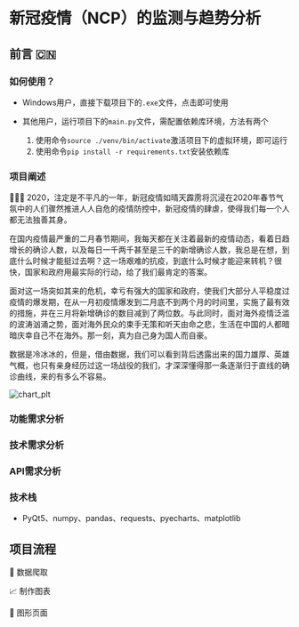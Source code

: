 # 新冠疫情（NCP）的监测与趋势分析

## 前言 🇨🇳

### 如何使用？

- Windows用户，直接下载项目下的`.exe`文件，点击即可使用

- 其他用户，运行项目下的`main.py`文件，需配置依赖库环境，方法有两个
  1. 使用命令`source ./venv/bin/activate`激活项目下的虚拟环境，即可运行
  2. 使用命令`pip install -r requirements.txt`安装依赖库

### 项目阐述

👨🏻‍💻 2020，注定是不平凡的一年，新冠疫情如晴天霹雳将沉浸在2020年春节气氛中的人们骤然推进人人自危的疫情防控中，新冠疫情的肆虐，使得我们每一个人都无法独善其身。

​	在国内疫情最严重的二月春节期间，我每天都在关注着最新的疫情动态，看着日趋增长的确诊人数，以及每日一千两千甚至是三千的新增确诊人数，我总是在想，到底什么时候才能挺过去啊？这一场艰难的抗疫，到底什么时候才能迎来转机？很快，国家和政府用最实际的行动，给了我们最肯定的答案。

​	面对这一场突如其来的危机，幸亏有强大的国家和政府，使我们大部分人平稳度过疫情的爆发期，在从一月初疫情爆发到二月底不到两个月的时间里，实施了最有效的措施，并在三月将新增确诊的数目减到了两位数。与此同时，面对海外疫情泛滥的波涛汹涌之势，面对海外民众的束手无策和听天由命之悲，生活在中国的人都暗暗庆幸自己不在海外。那一刻，真为自己身为国人而自豪。

​	数据是冷冰冰的，但是，借由数据，我们可以看到背后透露出来的国力雄厚、英雄气概，也只有亲身经历过这一场战役的我们，才深深懂得那一条逐渐归于直线的确诊曲线，来的有多么不容易。

![chart_plt](https://billie-s-album.oss-cn-beijing.aliyuncs.com/img/chart_plt.png)

### 功能需求分析

### 技术需求分析

### API需求分析

### 技术栈

- PyQt5、numpy、pandas、requests、pyecharts、matplotlib

## 项目流程

🐛 数据爬取

📈 制作图表

📃 图形页面



 



